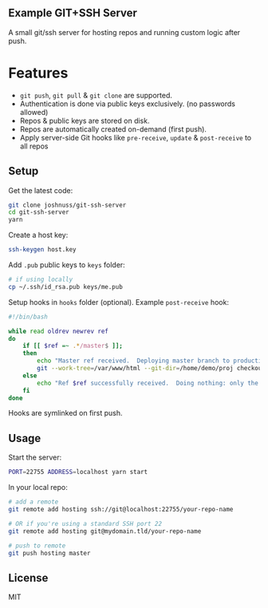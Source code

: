 Example GIT+SSH Server
----------------------

A small git/ssh server for hosting repos and running custom logic after push.

# Features

- `git push`, `git pull` & `git clone` are supported.
- Authentication is done via public keys exclusively. (no passwords allowed)
- Repos & public keys are stored on disk.
- Repos are automatically created on-demand (first push).
- Apply server-side Git hooks like `pre-receive`, `update` & `post-receive` to all repos

## Setup

Get the latest code:

```bash
git clone joshnuss/git-ssh-server
cd git-ssh-server
yarn
```

Create a host key:

```bash
ssh-keygen host.key
```

Add `.pub` public keys to `keys` folder:

```bash
# if using locally
cp ~/.ssh/id_rsa.pub keys/me.pub
```

Setup hooks in `hooks` folder (optional). Example `post-receive` hook:

```bash
#!/bin/bash

while read oldrev newrev ref
do
    if [[ $ref =~ .*/master$ ]];
    then
        echo "Master ref received.  Deploying master branch to production..."
        git --work-tree=/var/www/html --git-dir=/home/demo/proj checkout -f
    else
        echo "Ref $ref successfully received.  Doing nothing: only the master branch may be deployed on this server."
    fi
done
```

Hooks are symlinked on first push.

## Usage

Start the server:

```bash
PORT=22755 ADDRESS=localhost yarn start
```

In your local repo:

```bash
# add a remote
git remote add hosting ssh://git@localhost:22755/your-repo-name

# OR if you're using a standard SSH port 22
git remote add hosting git@mydomain.tld/your-repo-name

# push to remote
git push hosting master
```

## License

MIT
